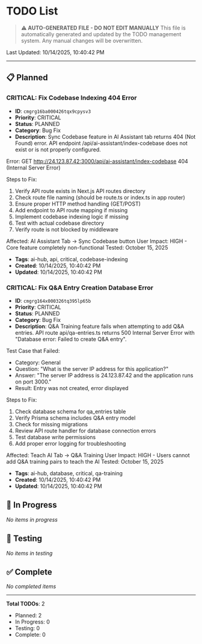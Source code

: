# TODO List

> **⚠️ AUTO-GENERATED FILE - DO NOT EDIT MANUALLY**
> This file is automatically generated and updated by the TODO management system.
> Any manual changes will be overwritten.

Last Updated: 10/14/2025, 10:40:42 PM

---

## 📋 Planned

### CRITICAL: Fix Codebase Indexing 404 Error

- **ID**: `cmgrg16ba000426tqx9cpysv3`
- **Priority**: CRITICAL
- **Status**: PLANNED
- **Category**: Bug Fix
- **Description**: Sync Codebase feature in AI Assistant tab returns 404 (Not Found) error. API endpoint /api/ai-assistant/index-codebase does not exist or is not properly configured.

Error: GET http://24.123.87.42:3000/api/ai-assistant/index-codebase 404 (Internal Server Error)

Steps to Fix:
1. Verify API route exists in Next.js API routes directory
2. Check route file naming (should be route.ts or index.ts in app router)
3. Ensure proper HTTP method handling (GET/POST)
4. Add endpoint to API route mapping if missing
5. Implement codebase indexing logic if missing
6. Test with actual codebase directory
7. Verify route is not blocked by middleware

Affected: AI Assistant Tab → Sync Codebase button
User Impact: HIGH - Core feature completely non-functional
Tested: October 15, 2025
- **Tags**: ai-hub, api, critical, codebase-indexing
- **Created**: 10/14/2025, 10:40:42 PM
- **Updated**: 10/14/2025, 10:40:42 PM

### CRITICAL: Fix Q&A Entry Creation Database Error

- **ID**: `cmgrg164x000326tq395lp65b`
- **Priority**: CRITICAL
- **Status**: PLANNED
- **Category**: Bug Fix
- **Description**: Q&A Training feature fails when attempting to add Q&A entries. API route api/qa-entries.ts returns 500 Internal Server Error with "Database error: Failed to create Q&A entry".

Test Case that Failed:
- Category: General
- Question: "What is the server IP address for this application?"
- Answer: "The server IP address is 24.123.87.42 and the application runs on port 3000."
- Result: Entry was not created, error displayed

Steps to Fix:
1. Check database schema for qa_entries table
2. Verify Prisma schema includes Q&A entry model
3. Check for missing migrations
4. Review API route handler for database connection errors
5. Test database write permissions
6. Add proper error logging for troubleshooting

Affected: Teach AI Tab → Q&A Training
User Impact: HIGH - Users cannot add Q&A training pairs to teach the AI
Tested: October 15, 2025
- **Tags**: ai-hub, database, critical, qa-training
- **Created**: 10/14/2025, 10:40:42 PM
- **Updated**: 10/14/2025, 10:40:42 PM

## 🚧 In Progress

*No items in progress*

## 🧪 Testing

*No items in testing*

## ✅ Complete

*No completed items*

---

**Total TODOs**: 2
- Planned: 2
- In Progress: 0
- Testing: 0
- Complete: 0